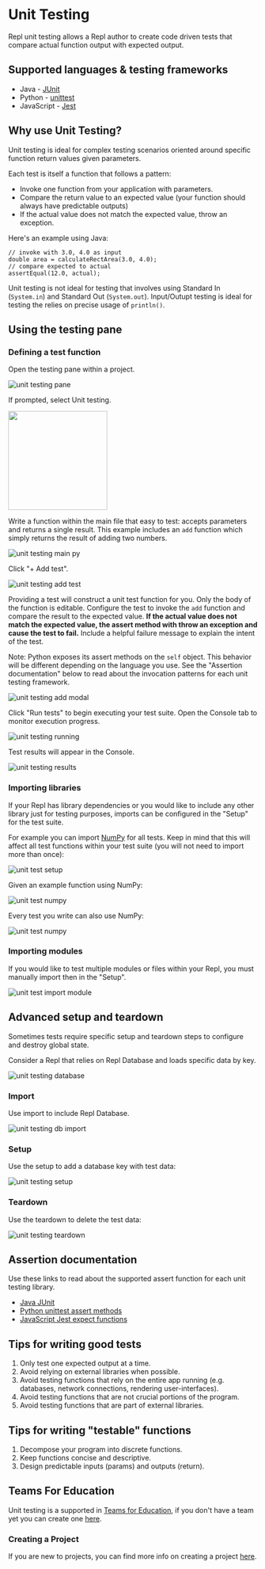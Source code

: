 # Unit Testing

Repl unit testing allows a Repl author to create code driven tests that compare actual function output with expected output. 

## Supported languages & testing frameworks

- Java - [JUnit](https://junit.org/junit5/docs/current/user-guide/)
- Python - [unittest](https://docs.python.org/3/library/unittest.html)
- JavaScript - [Jest](https://jestjs.io/docs/en/getting-started)

## Why use Unit Testing?

Unit testing is ideal for complex testing scenarios oriented around specific function return values given parameters. 

Each test is itself a function that follows a pattern:

- Invoke one function from your application with parameters.
- Compare the return value to an expected value (your function should always have predictable outputs)
- If the actual value does not match the expected value, throw an exception.

Here's an example using Java: 
```
// invoke with 3.0, 4.0 as input
double area = calculateRectArea(3.0, 4.0);
// compare expected to actual
assertEqual(12.0, actual);
```

Unit testing is not ideal for testing that involves using Standard In (`System.in`) and Standard Out (`System.out`). Input/Outupt testing is ideal for testing the relies on precise usage of `println()`. 

## Using the testing pane

### Defining a test function

Open the testing pane within a project.

![unit testing pane](/images/unit-testing/unit-testing-pane.png)

If prompted, select Unit testing.

<img src="/images/unit-testing/testing-method.png" style="width: 200px;">

Write a function within the main file that easy to test: accepts parameters and returns a single result. This example includes an `add` function which simply returns the result of adding two numbers.

![unit testing main py](/images/unit-testing/unit-testing-add-py.png)

Click "+ Add test".

![unit testing add test](/images/unit-testing/unit-testing-add-test.png)

Providing a test will construct a unit test function for you. Only the body of the function is editable. Configure the test to invoke the `add` function and compare the result to the expected value. **If the actual value does not match the expected value, the assert method with throw an exception and cause the test to fail.** Include a helpful failure message to explain the intent of the test. 

Note: Python exposes its assert methods on the `self` object. This behavior will be different depending on the language you use. See the "Assertion documentation" below to read about the invocation patterns for each unit testing framework.

![unit testing add modal](/images/unit-testing/unit-testing-add-modal.png)

Click "Run tests" to begin executing your test suite. Open the Console tab to monitor execution progress. 

![unit testing running](/images/unit-testing/unit-testing-running.png)

Test results will appear in the Console.

![unit testing results](/images/unit-testing/unit-testing-results.png)


### Importing libraries

If your Repl has library dependencies or you would like to include any other library just for testing purposes, imports can be configured in the "Setup" for the test suite.

For example you can import [NumPy](https://numpy.org/) for all tests. Keep in mind that this will affect all test functions within your test suite (you will not need to import more than once):

![unit test setup](/images/unit-testing/unit-testing-import.png)

Given an example function using NumPy:

![unit test numpy](/images/unit-testing/unit-testing-np-example.png)

Every test you write can also use NumPy:

![unit test numpy](/images/unit-testing/unit-testing-np-test.png)

### Importing modules

If you would like to test multiple modules or files within your Repl, you must manually import then in the "Setup".

![unit test import module](/images/unit-testing/unit-testing-import-module.png)

## Advanced setup and teardown

Sometimes tests require specific setup and teardown steps to configure and destroy global state. 

Consider a Repl that relies on Repl Database and loads specific data by key.

![unit testing database](/images/unit-testing/unit-testing-database.png)

### Import

Use import to include Repl Database.

![unit testing db import](/images/unit-testing/unit-testing-db-import.png)

### Setup

Use the setup to add a database key with test data:

![unit testing setup](/images/unit-testing/unit-testing-setup.png)

### Teardown
Use the teardown to delete the test data:

![unit testing teardown](/images/unit-testing/unit-testing-teardown.png)

## Assertion documentation

Use these links to read about the supported assert function for each unit testing library.

- [Java JUnit](https://junit.org/junit4/javadoc/latest/org/junit/Assert.html)
- [Python unittest assert methods](https://docs.python.org/3/library/unittest.html#assert-methods)
- [JavaScript Jest expect functions](https://jestjs.io/docs/en/expect)


## Tips for writing good tests

1. Only test one expected output at a time.
1. Avoid relying on external libraries when possible.
1. Avoid testing functions that rely on the entire app running (e.g. databases, network connections, rendering user-interfaces).
1. Avoid testing functions that are not crucial portions of the program.
1. Avoid testing functions that are part of external libraries. 

## Tips for writing "testable" functions

1. Decompose your program into discrete functions.
1. Keep functions concise and descriptive. 
1. Design predictable inputs (params) and outputs (return).

## Teams For Education

Unit testing is a supported in [Teams for Education](https://teamsforeducationresources.obaidaa.repl.co/), if you don't have a team yet you can create one [here](https://repl.it/teams).

### Creating a Project

If you are new to projects, you can find more info on creating a project [here](./Projects). 

<!-- 
TBD
### Example Team projects

Use project share links below to import a example unit test projects into your team:

  - Java `JUnit`: link
  - Python `unittest`: link
  - JavaScript `Jest`: link -->